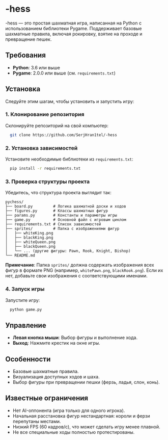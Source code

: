 # -hess

-hess — это простая шахматная игра, написанная на Python с использованием библиотеки Pygame. Поддерживает базовые шахматные правила, включая рокировку, взятие на проходе и превращение пешек.

## Требования

- **Python**: 3.6 или выше
- **Pygame**: 2.0.0 или выше (см. `requirements.txt`)

## Установка

Следуйте этим шагам, чтобы установить и запустить игру:

### 1. Клонирование репозитория
Склонируйте репозиторий на свой компьютер:

```bash
  git clone https://github.com/SerjHran1tel/-hess
```

### 2. Установка зависимостей
Установите необходимые библиотеки из `requirements.txt`:

```bash
  pip install -r requirements.txt
```

### 3. Проверка структуры проекта
Убедитесь, что структура проекта выглядит так:
```
pychess/
├── board.py         # Логика шахматной доски и ходов
├── figures.py       # Классы шахматных фигур
├── params.py        # Константы и параметры игры
├── game.py          # Основной файл с игровым циклом
├── requirements.txt # Список зависимостей
├── sprites/         # Папка с изображениями фигур
│   ├── whiteKing.png
│   ├── blackKing.png
│   ├── whiteQueen.png
│   ├── blackQueen.png
│   └── ... (другие фигуры: Pawn, Rook, Knight, Bishop)
└── README.md
```

**Примечание**: Папка `sprites/` должна содержать изображения всех фигур в формате PNG (например, `whitePawn.png`, `blackRook.png`). Если их нет, добавьте свои изображения с соответствующими именами.

### 4. Запуск игры
Запустите игру:

```bash
  python game.py
```

## Управление
- **Левая кнопка мыши**: Выбор фигуры и выполнение хода.
- **Выход**: Нажмите крестик на окне игры.

## Особенности
- Базовые шахматные правила.
- Визуализация доступных ходов и шаха.
- Выбор фигуры при превращении пешки (ферзь, ладья, слон, конь).

## Известные ограничения
- Нет AI-оппонента (игра только для одного игрока).
- Начальная расстановка фигур нестандартная: короли и ферзи перепутаны местами.
- Низкий FPS (60 кадров/с), что может сделать игру менее плавной.
- Не все специальные ходы полностью протестированы.